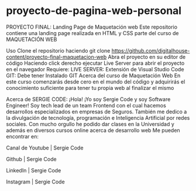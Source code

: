 # proyecto-de-pagina-web-personal
PROYECTO FINAL: Landing Page de Maquetación web
Este repositorio contiene una landing page realizada en HTML y CSS parte del curso de MAQUETACIÓN WEB 

Uso
Clone el repositorio haciendo git clone https://github.com/digitalhouse-content/proyecto-final-maquetacion-web
Abra el proyecto en su editor de código
Haciendo click derecho ejecutar Live Server para abrir el proyecto en el navegador
Requiere:
LIVE SERVER: Extensión de Visual Studio Code
GIT: Debe tener Instalado GIT
Acerca del curso de Maquetación Web
En este curso comenzarás desde cero en el mundo del código y adquirirás el conocimiento suficiente para tener tu propia web al finalizar el mismo

Acerca de SERGIE CODE:
¡Hola! ¡Yo soy Sergie Code y soy Software Engineer! Soy tech lead de un team Frontend con el cual hacemos desarrollos especializados en empresas de Seguros. También me dedico a la divulgación de tecnología, programación e Inteligencia Artificial por redes sociales. Con mucho orgullo he podido dar clases en la Universidad y además en diversos cursos online acerca de desarrollo web
Me pueden encontrar en:

Canal de Youtube | Sergie Code

Github | Sergie Code

LinkedIn | Sergie Code

Instagram | Sergie Code
